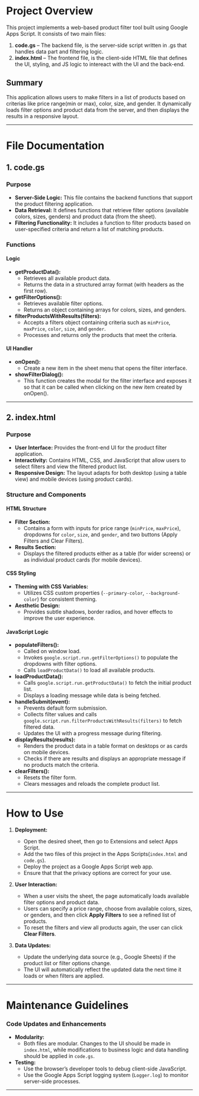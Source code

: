 # Project Overview

This project implements a web-based product filter tool built using Google Apps Script. It consists of two main files:

1. **code.gs** – The backend file, is the server-side script written in .gs that handles data part and filtering logic.
2. **index.html** – The frontend file, is the client-side HTML file that defines the UI, styling, and  JS logic to intereact with the UI and the back-end.

## Summary
This application allows users to make filters in a list of products based on criterias like price range(min or max), color, size, and gender. It dynamically loads filter options and product data from the server, and then displays the results in a responsive layout.

---

# File Documentation

## 1. code.gs

### Purpose
- **Server-Side Logic:** This file contains the backend functions that support the product filtering application.
- **Data Retrieval:** It defines functions that retrieve filter options  (available colors, sizes, genders) and product data (from the sheet).
- **Filtering Functionality:** It includes a function to filter products based on user-specified criteria and return a list of matching products.

### Functions

#### Logic
- **getProductData():**  
  - Retrieves all available product data.
  - Returns the data in a structured array format (with headers as the first row).
- **getFilterOptions():**  
  - Retrieves available filter options.
  - Returns an object containing arrays for colors, sizes, and genders.
- **filterProductsWithResults(filters):**  
  - Accepts a filters object containing criteria such as `minPrice`, `maxPrice`, `color`, `size`, and `gender`.
  - Processes and returns only the products that meet the criteria.

#### UI Handler
- **onOpen():** 
  - Create a new item in the sheet menu that opens the filter interface.
- **showFilterDialog():** 
  - This function creates the modal for the filter interface and exposes it so that it can be called when clicking on the new item created by onOpen().

---

## 2. index.html

### Purpose
- **User Interface:** Provides the front-end UI for the product filter application.
- **Interactivity:** Contains HTML, CSS, and JavaScript that allow users to select filters and view the filtered product list.
- **Responsive Design:** The layout adapts for both desktop (using a table view) and mobile devices (using product cards).

### Structure and Components

#### HTML Structure
- **Filter Section:**  
  - Contains a form with inputs for price range (`minPrice`, `maxPrice`), dropdowns for `color`, `size`, and `gender`, and two buttons (Apply Filters and Clear Filters).
- **Results Section:**  
  - Displays the filtered products either as a table (for wider screens) or as individual product cards (for mobile devices).

#### CSS Styling
- **Theming with CSS Variables:**  
  - Utilizes CSS custom properties (`--primary-color`, `--background-color`) for consistent theming.
- **Aesthetic Design:**  
  - Provides subtle shadows, border radios, and hover effects to improve the user experience.

#### JavaScript Logic
- **populateFilters():**  
  - Called on window load.
  - Invokes `google.script.run.getFilterOptions()` to populate the dropdowns with filter options.
  - Calls `loadProductData()` to load all available products.
- **loadProductData():**  
  - Calls `google.script.run.getProductData()` to fetch the initial product list.
  - Displays a loading message while data is being fetched.
- **handleSubmit(event):**  
  - Prevents default form submission.
  - Collects filter values and calls `google.script.run.filterProductsWithResults(filters)` to fetch filtered data.
  - Updates the UI with a progress message during filtering.
- **displayResults(results):**  
  - Renders the product data in a table format on desktops or as cards on mobile devices.
  - Checks if there are results and displays an appropriate message if no products match the criteria.
- **clearFilters():**  
  - Resets the filter form.
  - Clears messages and reloads the complete product list.

---

# How to Use

1. **Deployment:**  
   - Open the desired sheet, then go to Extensions and select Apps Script.
   - Add the two files of this project in the Apps Scripts(`index.html` and `code.gs`). 
   - Deploy the project as a Google Apps Script web app.
   - Ensure that that the privacy options are correct for your use.
     
2. **User Interaction:**  
   - When a user visits the sheet, the page automatically loads available filter options and product data.
   - Users can specify a price range, choose from available colors, sizes, or genders, and then click **Apply Filters** to see a refined list of products.
   - To reset the filters and view all products again, the user can click **Clear Filters**.

3. **Data Updates:**  
   - Update the underlying data source (e.g., Google Sheets) if the product list or filter options change.
   - The UI will automatically reflect the updated data the next time it loads or when filters are applied.

---

# Maintenance Guidelines

### Code Updates and Enhancements
- **Modularity:**  
  - Both files are modular. Changes to the UI should be made in `index.html`, while modifications to business logic and data handling should be applied in `code.gs`.
- **Testing:**  
  - Use the browser’s developer tools to debug client-side JavaScript.
  - Use the Google Apps Script logging system (`Logger.log`) to monitor server-side processes.

---
